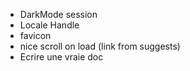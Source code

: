 - DarkMode session
- Locale Handle
- favicon
- nice scroll on load (link from suggests)
- Ecrire une vraie doc